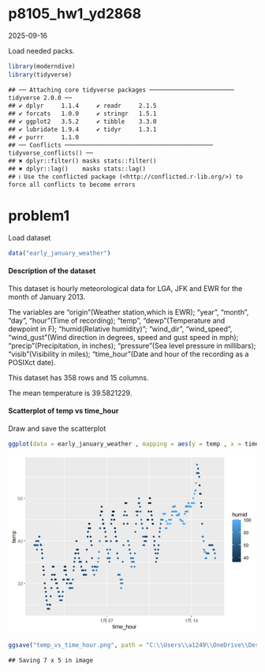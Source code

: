 p8105_hw1_yd2868
================
2025-09-16

Load needed packs.

``` r
library(moderndive)
library(tidyverse)
```

    ## ── Attaching core tidyverse packages ──────────────────────── tidyverse 2.0.0 ──
    ## ✔ dplyr     1.1.4     ✔ readr     2.1.5
    ## ✔ forcats   1.0.0     ✔ stringr   1.5.1
    ## ✔ ggplot2   3.5.2     ✔ tibble    3.3.0
    ## ✔ lubridate 1.9.4     ✔ tidyr     1.3.1
    ## ✔ purrr     1.1.0     
    ## ── Conflicts ────────────────────────────────────────── tidyverse_conflicts() ──
    ## ✖ dplyr::filter() masks stats::filter()
    ## ✖ dplyr::lag()    masks stats::lag()
    ## ℹ Use the conflicted package (<http://conflicted.r-lib.org/>) to force all conflicts to become errors

# problem1

Load dataset

``` r
data("early_january_weather")
```

#### Description of the dataset

This dataset is hourly meteorological data for LGA, JFK and EWR for the
month of January 2013.

The variables are “origin”(Weather station,which is EWR); “year”,
“month”, “day”, “hour”(Time of recording); “temp”, “dewp”(Temperature
and dewpoint in F); “humid(Relative humidity)”; “wind_dir”,
“wind_speed”, “wind_gust”(Wind direction in degrees, speed and gust
speed in mph); “precip”(Precipitation, in inches); “pressure”(Sea level
pressure in millibars); “visib”(Visibility in miles); “time_hour”(Date
and hour of the recording as a POSIXct date).

This dataset has 358 rows and 15 columns.

The mean temperature is 39.5821229.

#### Scatterplot of temp vs time_hour

Draw and save the scatterplot

``` r
ggplot(data = early_january_weather , mapping = aes(y = temp , x = time_hour , color = humid)) + geom_point()
```

![](p8105_hw1_yd2868_files/figure-gfm/unnamed-chunk-3-1.png)<!-- -->

``` r
ggsave("temp_vs_time_hour.png", path = "C:\\Users\\a1249\\OneDrive\\Desktop\\R homework\\p8105_hw1_yd2868")
```

    ## Saving 7 x 5 in image
